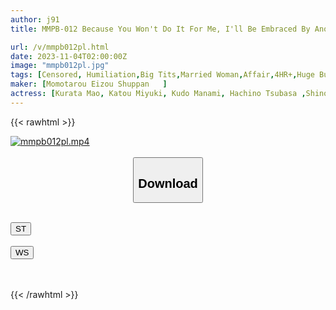 ```yaml
---
author: j91
title: MMPB-012 Because You Won't Do It For Me, I'll Be Embraced By Another Man. 8 Beautiful Wives Who Have Lost Their Sense Of Chastity.

url: /v/mmpb012pl.html
date: 2023-11-04T02:00:00Z
image: "mmpb012pl.jpg"
tags: [Censored, Humiliation,Big Tits,Married Woman,Affair,4HR+,Huge Butt	]
maker: [Momotarou Eizou Shuppan   ]
actress: [Kurata Mao, Katou Miyuki, Kudo Manami, Hachino Tsubasa ,Shinozaki Kanna, Iwasa Mei , Takagi Asuka, Nonoka  ]
---
```



{{< rawhtml >}}

<div class="video" data-videoid="WQP0qGZjoLHb4r9">
    <a href="javascript:;">
        <img src="https://my.j91.asia/v/mmpb012pl.jpg" width="WIDTH" height="HEIGHT" alt="mmpb012pl.mp4" loading="lazy">
    </a>
</div>

<script type="text/javascript" src="https://j91.asia/asset/on-demand-st.js"></script>

<br>
  <link rel="stylesheet" href="https://j91.asia/asset/bs5.css">
  
  <center>
  <button class="btn btn-primary" type="button" data-bs-toggle="collapse" data-bs-target=".multi-collapse" aria-expanded="false" aria-controls="multiCollapseExample1 multiCollapseExample2"><h2>Download</h2></button></center>
</p>
<div class="row">
  <div class="col">
    <div class="collapse multi-collapse" id="multiCollapseExample1">
      <div class="card card-body">
	      	      <br>
<div class="buttons">  
<a href="https://streamtape.to/v/WQP0qGZjoLHb4r9"><button class="btn-hover color-3"><i class="fa fa-download"></i> ST</button></a></div>
    </div>
  </div>
</div>
  <div class="col">
    <div class="collapse multi-collapse" id="multiCollapseExample2">
      <div class="card card-body">
	      <br>
<div class="buttons">
    <a href="https://wolfstream.tv/fmwu3tojukfx"><button class="btn-hover color-9"><i class="fa fa-download"></i> WS</button></a></div>
<br><br>
      </div>
    </div>
  </div>
</div>

{{< /rawhtml >}}

